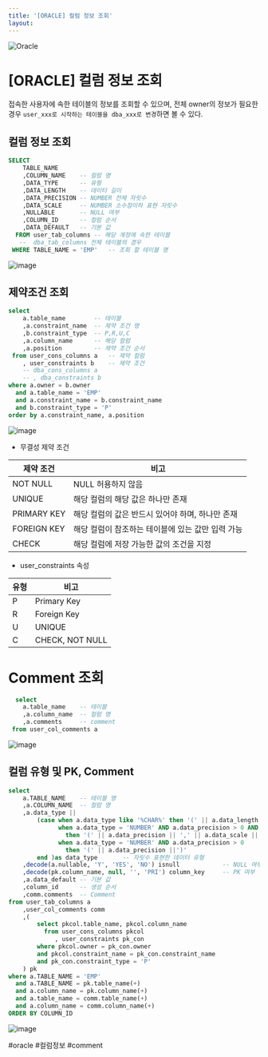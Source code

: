 ```yaml
---
title: '[ORACLE] 컬럼 정보 조회'
layout: 
---
```


![Oracle](https://upload.wikimedia.org/wikipedia/commons/9/94/Logo_oracle.jpg)

# [ORACLE] 컬럼 정보 조회

접속한 사용자에 속한 테이블의 정보를 조회할 수 있으며, 전체 owner의 정보가 필요한 경우
`user_xxx로 시작하는 테이블을 dba_xxx로 변경`하면 볼 수 있다.

## 컬럼 정보 조회

```SQL
SELECT 
    TABLE_NAME
    ,COLUMN_NAME    -- 컬럼 명
    ,DATA_TYPE      -- 유형
    ,DATA_LENGTH    -- 데이터 길이
    ,DATA_PRECISION -- NUMBER 전체 자릿수
    ,DATA_SCALE     -- NUMBER 소수점이하 표현 자릿수
    ,NULLABLE       -- NULL 여부
    ,COLUMN_ID      -- 컬럼 순서
    ,DATA_DEFAULT   -- 기본 값   
  FROM user_tab_columns -- 해당 계정에 속한 테이블 
   --  dba_tab_columns 전체 테이블의 경우 
 WHERE TABLE_NAME = 'EMP'   -- 조회 할 테이블 명
 ```

![image](https://user-images.githubusercontent.com/1871682/98205382-645a2580-1f7b-11eb-9d81-64279d44b8ed.png)


## 제약조건 조회

```sql
select 
    a.table_name        -- 테이블
    ,a.constraint_name  -- 제약 조건 명
    ,b.constraint_type  -- P,R,U,C 
    ,a.column_name      -- 해당 컬럼
    ,a.position         -- 제약 조건 순서    
 from user_cons_columns a   -- 제약 컬럼
    , user_constraints b    -- 제약 조건
    -- dba_cons_columns a
    -- , dba_constraints b
where a.owner = b.owner
  and a.table_name = 'EMP'
  and a.constraint_name = b.constraint_name
  and b.constraint_type = 'P'
order by a.constraint_name, a.position
```
![image](https://user-images.githubusercontent.com/1871682/98206543-6ae99c80-1f7d-11eb-9f9f-4cf67bb1c86c.png)




* 무결성 제약 조건

|제약 조건|비고|
|---|---|
|NOT NULL|NULL 허용하지 않음|
|UNIQUE|해당 컬럼의 해당 값은 하나만 존재|
|PRIMARY KEY|해당 컬럼의 값은 반드시 있어야 하며, 하나만 존재|
|FOREIGN KEY|해당 컬럼이 참조하는 테이블에 있는 값만 입력 가능|
|CHECK|해당 컬럼에 저장 가능한 값의 조건을 지정|

* user_constraints 속성

|유형|비고|
|---|---|
|P|Primary Key|
|R|Foreign Key|
|U|UNIQUE|
|C|CHECK, NOT NULL|


# Comment 조회

```sql
  select 
    a.table_name    -- 테이블
    ,a.column_name  -- 컬럼 명
    ,a.comments     -- comment
 from user_col_comments a
 ```
 ![image](https://user-images.githubusercontent.com/1871682/98206521-5efdda80-1f7d-11eb-81b8-2ba8a328882d.png)


## 컬럼 유형 및 PK, Comment

```sql
select 
    a.TABLE_NAME    -- 테이블 명
    ,a.COLUMN_NAME  -- 컬럼 명    
    ,a.data_type || 
        (case when a.data_type like '%CHAR%' then '(' || a.data_length || ')'
              when a.data_type = 'NUMBER' AND a.data_precision > 0 AND a.data_scale > 0
                then '(' || a.data_precision || ',' || a.data_scale || ')'
              when a.data_type = 'NUMBER' AND a.data_precision > 0 
                then '(' || a.data_precision ||')'
        end )as data_type       -- 자릿수 표현한 데이터 유형
    ,decode(a.nullable, 'Y', 'YES', 'NO') isnull            -- NULL 여부
    ,decode(pk.column_name, null, '', 'PRI') column_key     -- PK 여부 
    ,a.data_default -- 기본 값
    ,column_id      -- 생성 순서
    ,comm.comments  -- Comment    
from user_tab_columns a
    ,user_col_comments comm
    ,(
        select pkcol.table_name, pkcol.column_name 
          from user_cons_columns pkcol
             , user_constraints pk_con
        where pkcol.owner = pk_con.owner
        and pkcol.constraint_name = pk_con.constraint_name
        and pk_con.constraint_type = 'P'                
    ) pk
where a.TABLE_NAME = 'EMP'
  and a.TABLE_NAME = pk.table_name(+)
  and a.column_name = pk.column_name(+)
  and a.table_name = comm.table_name(+)
  and a.column_name = comm.column_name(+)
ORDER BY COLUMN_ID
```
![image](https://user-images.githubusercontent.com/1871682/98208266-5d81e180-1f80-11eb-9bfc-3f6ddddc0040.png)


#oracle #컬럼정보 #comment
